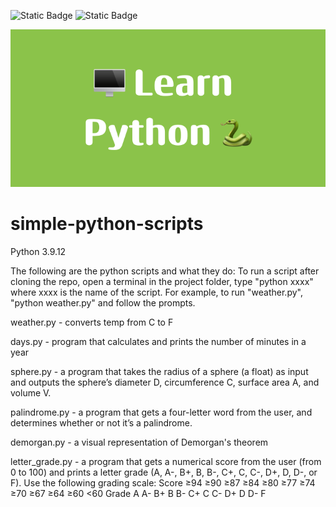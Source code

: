 ![Static Badge](https://img.shields.io/badge/2022-orange)
![Static Badge](https://img.shields.io/badge/development-yellow)

![Thumbnail](https://raw.githubusercontent.com/4nuG/learn-python/main/Learn-Python.png)

# simple-python-scripts
Python 3.9.12

The following are the python scripts and what they do:
To run a script after cloning the repo, open a terminal in the project folder, type "python xxxx" 
where xxxx is the name of the script. For example, to run "weather.py", "python weather.py" and 
follow the prompts. 
 
weather.py - converts temp from C to F

days.py - program that calculates and prints the number of minutes in a year

sphere.py - a program that takes the radius of a sphere (a float) as input and outputs the
sphere’s diameter D, circumference C, surface area A, and volume V.

palindrome.py -  a program that gets a four-letter word from the user, and determines whether or
not it’s a palindrome.

demorgan.py - a visual representation of Demorgan's theorem

letter_grade.py - a program that gets a numerical score from the user (from 0 to 100) and prints a
letter grade 
(A, A-, B+, B, B-, C+, C, C-, D+, D, D-, or F). Use the following grading scale:
Score   ≥94    ≥90    ≥87    ≥84    ≥80    ≥77    ≥74    ≥70    ≥67    ≥64    ≥60
<60
Grade   A       A-      B+      B       B-      C+      C       C-      D+      D       D-      F

